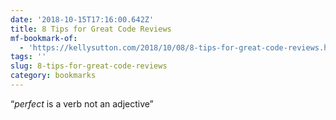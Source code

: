 ```yaml
---
date: '2018-10-15T17:16:00.642Z'
title: 8 Tips for Great Code Reviews
mf-bookmark-of:
  - 'https://kellysutton.com/2018/10/08/8-tips-for-great-code-reviews.html'
tags: ''
slug: 8-tips-for-great-code-reviews
category: bookmarks
---
```

“*perfect* is a verb not an adjective”
